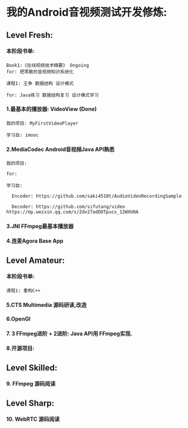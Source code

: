 # 我的Android音视频测试开发修炼:

## Level Fresh: 

  #### 本阶段书单: 
    
    Book1:《在线视频技术精要》 Ongoing
    for: 把零散的音视频知识系统化
    
    课程1: 王争 数据结构 设计模式 
     
    for: Java练习 数据结构复习 设计模式学习


  #### 1.最基本的播放器: VideoView (Done)
    
    我的项目: MyFirstVideoPlayer
    
    学习自: imooc
    

  
  #### 2.MediaCodec Android音视频Java API熟悉
    
    我的项目:
    
    for:
    
    学习自:
      
      Encoder: https://github.com/saki4510t/AudioVideoRecordingSample
      
      Decoder: https://github.com/sifutang/video  https://mp.weixin.qq.com/s/Zdv27adDOTpucs_12WXU0A
    
  #### 3.JNI FFmpeg最基本播放器
  
  #### 4.连麦Agora Base App
  

## Level Amateur:
  #### 本阶段书单: 
    
    课程1: 重构C++
    
  #### 5.CTS Multimedia 源码研读,改造
  
  #### 6.OpenGl
  
  #### 7. 3 FFmpeg进阶 + 2进阶: Java API用 FFmpeg实现.
  
  #### 8.开源项目: 


## Level Skilled:
  #### 9. FFmpeg 源码阅读
  




## Level Sharp:
  #### 10. WebRTC 源码阅读



